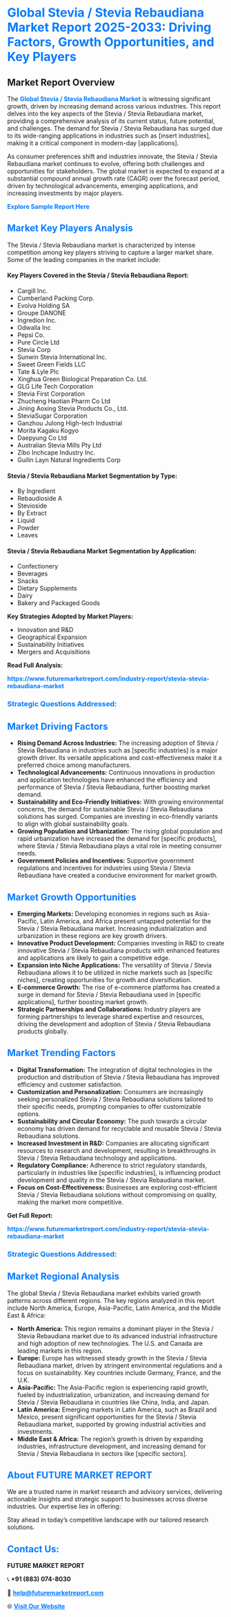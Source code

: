 <h1 style="color: #007BFF;">Global Stevia / Stevia Rebaudiana Market Report 2025-2033: Driving Factors, Growth Opportunities, and Key Players</h1>

<section id="overview">
<h2>Market Report Overview</h2>
<p>The <a href="https://www.futuremarketreport.com/industry-report/stevia-stevia-rebaudiana-market" style="color: #007BFF; text-decoration: none;"><strong>Global Stevia / Stevia Rebaudiana Market</strong></a> is witnessing significant growth, driven by increasing demand across various industries. This report delves into the key aspects of the Stevia / Stevia Rebaudiana market, providing a comprehensive analysis of its current status, future potential, and challenges. The demand for Stevia / Stevia Rebaudiana has surged due to its wide-ranging applications in industries such as [insert industries], making it a critical component in modern-day [applications].</p>
<p>As consumer preferences shift and industries innovate, the Stevia / Stevia Rebaudiana market continues to evolve, offering both challenges and opportunities for stakeholders. The global market is expected to expand at a substantial compound annual growth rate (CAGR) over the forecast period, driven by technological advancements, emerging applications, and increasing investments by major players.</p>
</section>

<section id="overview">
<p><a href="https://www.futuremarketreport.com/request-sample/reportId=91091" style="color: #007BFF; text-decoration: none;"><strong>Explore Sample Report Here</strong></a></p>
</section>

<section id="key-players">
<h2 style="color: #007BFF;">Market Key Players Analysis</h2>
<p>The Stevia / Stevia Rebaudiana market is characterized by intense competition among key players striving to capture a larger market share. Some of the leading companies in the market include:</p>
<h4>Key Players Covered in the Stevia / Stevia Rebaudiana Report:</h4>
<ul><li>Cargill Inc.</li><li>Cumberland Packing Corp.</li><li>Evolva Holding SA</li><li>Groupe DANONE</li><li>Ingredion Inc.</li><li>Odwalla Inc</li><li>Pepsi Co.</li><li>Pure Circle Ltd</li><li>Stevia Corp</li><li>Sunwin Stevia International Inc.</li><li>Sweet Green Fields LLC</li><li>Tate &amp; Lyle Plc</li><li>Xinghua Green Biological Preparation Co. Ltd.</li><li>GLG Life Tech Corporation</li><li>Stevia First Corporation</li><li>Zhucheng Haotian Pharm Co Ltd</li><li>Jining Aoxing Stevia Products Co., Ltd.</li><li>SteviaSugar Corporation</li><li>Ganzhou Julong High-tech Industrial</li><li>Morita Kagaku Kogyo</li><li>Daepyung Co Ltd</li><li>Australian Stevia Mills Pty Ltd</li><li>Zibo Inchcape Industry Inc.</li><li>Guilin Layn Natural Ingredients Corp</li></ul>
<h4>Stevia / Stevia Rebaudiana Market Segmentation by Type:</h4>
<ul><li>By Ingredient</li><li>Rebaudioside A</li><li>Stevioside</li><li>By Extract</li><li>Liquid</li><li>Powder</li><li>Leaves</li></ul>

<h4>Stevia / Stevia Rebaudiana Market Segmentation by Application:</h4>
<ul><li>Confectionery</li><li>Beverages</li><li>Snacks</li><li>Dietary Supplements</li><li>Dairy</li><li>Bakery and Packaged Goods</li></ul>
<p><strong>Key Strategies Adopted by Market Players:</strong></p>
<ul>
<li>Innovation and R&D</li>
<li>Geographical Expansion</li>
<li>Sustainability Initiatives</li>
<li>Mergers and Acquisitions</li>
</ul>
</section>

<section>
<p><strong>Read Full Analysis: </strong></p><a href="https://www.futuremarketreport.com/industry-report/stevia-stevia-rebaudiana-market" style="color: #007BFF; text-decoration: none;"><strong>https://www.futuremarketreport.com/industry-report/stevia-stevia-rebaudiana-market</strong></a>
<h3 style="color: #007BFF;">Strategic Questions Addressed:</h3>
</section>

<section id="driving-factors">
<h2 style="color: #007BFF;">Market Driving Factors</h2>
<ul>
<li><strong>Rising Demand Across Industries:</strong> The increasing adoption of Stevia / Stevia Rebaudiana in industries such as [specific industries] is a major growth driver. Its versatile applications and cost-effectiveness make it a preferred choice among manufacturers.</li>
<li><strong>Technological Advancements:</strong> Continuous innovations in production and application technologies have enhanced the efficiency and performance of Stevia / Stevia Rebaudiana, further boosting market demand.</li>
<li><strong>Sustainability and Eco-Friendly Initiatives:</strong> With growing environmental concerns, the demand for sustainable Stevia / Stevia Rebaudiana solutions has surged. Companies are investing in eco-friendly variants to align with global sustainability goals.</li>
<li><strong>Growing Population and Urbanization:</strong> The rising global population and rapid urbanization have increased the demand for [specific products], where Stevia / Stevia Rebaudiana plays a vital role in meeting consumer needs.</li>
<li><strong>Government Policies and Incentives:</strong> Supportive government regulations and incentives for industries using Stevia / Stevia Rebaudiana have created a conducive environment for market growth.</li>
</ul>
</section>

<section id="growth-opportunities">
<h2 style="color: #007BFF;">Market Growth Opportunities</h2>
<ul>
<li><strong>Emerging Markets:</strong> Developing economies in regions such as Asia-Pacific, Latin America, and Africa present untapped potential for the Stevia / Stevia Rebaudiana market. Increasing industrialization and urbanization in these regions are key growth drivers.</li>
<li><strong>Innovative Product Development:</strong> Companies investing in R&D to create innovative Stevia / Stevia Rebaudiana products with enhanced features and applications are likely to gain a competitive edge.</li>
<li><strong>Expansion into Niche Applications:</strong> The versatility of Stevia / Stevia Rebaudiana allows it to be utilized in niche markets such as [specific niches], creating opportunities for growth and diversification.</li>
<li><strong>E-commerce Growth:</strong> The rise of e-commerce platforms has created a surge in demand for Stevia / Stevia Rebaudiana used in [specific applications], further boosting market growth.</li>
<li><strong>Strategic Partnerships and Collaborations:</strong> Industry players are forming partnerships to leverage shared expertise and resources, driving the development and adoption of Stevia / Stevia Rebaudiana products globally.</li>
</ul>
</section>

<section id="trending-factors">
<h2 style="color: #007BFF;">Market Trending Factors</h2>
<ul>
<li><strong>Digital Transformation:</strong> The integration of digital technologies in the production and distribution of Stevia / Stevia Rebaudiana has improved efficiency and customer satisfaction.</li>
<li><strong>Customization and Personalization:</strong> Consumers are increasingly seeking personalized Stevia / Stevia Rebaudiana solutions tailored to their specific needs, prompting companies to offer customizable options.</li>
<li><strong>Sustainability and Circular Economy:</strong> The push towards a circular economy has driven demand for recyclable and reusable Stevia / Stevia Rebaudiana solutions.</li>
<li><strong>Increased Investment in R&D:</strong> Companies are allocating significant resources to research and development, resulting in breakthroughs in Stevia / Stevia Rebaudiana technology and applications.</li>
<li><strong>Regulatory Compliance:</strong> Adherence to strict regulatory standards, particularly in industries like [specific industries], is influencing product development and quality in the Stevia / Stevia Rebaudiana market.</li>
<li><strong>Focus on Cost-Effectiveness:</strong> Businesses are exploring cost-efficient Stevia / Stevia Rebaudiana solutions without compromising on quality, making the market more competitive.</li>
</ul>
</section>

<section>
<p><strong>Get Full Report: </strong></p><a href="https://www.futuremarketreport.com/industry-report/stevia-stevia-rebaudiana-market" style="color: #007BFF; text-decoration: none;"><strong>https://www.futuremarketreport.com/industry-report/stevia-stevia-rebaudiana-market</strong></a>
<h3 style="color: #007BFF;">Strategic Questions Addressed:</h3>
</section>


<section id="regional-analysis">
<h2 style="color: #007BFF;">Market Regional Analysis</h2>
<p>The global Stevia / Stevia Rebaudiana market exhibits varied growth patterns across different regions. The key regions analyzed in this report include North America, Europe, Asia-Pacific, Latin America, and the Middle East & Africa:</p>
<ul>
<li><strong>North America:</strong> This region remains a dominant player in the Stevia / Stevia Rebaudiana market due to its advanced industrial infrastructure and high adoption of new technologies. The U.S. and Canada are leading markets in this region.</li>
<li><strong>Europe:</strong> Europe has witnessed steady growth in the Stevia / Stevia Rebaudiana market, driven by stringent environmental regulations and a focus on sustainability. Key countries include Germany, France, and the U.K.</li>
<li><strong>Asia-Pacific:</strong> The Asia-Pacific region is experiencing rapid growth, fueled by industrialization, urbanization, and increasing demand for Stevia / Stevia Rebaudiana in countries like China, India, and Japan.</li>
<li><strong>Latin America:</strong> Emerging markets in Latin America, such as Brazil and Mexico, present significant opportunities for the Stevia / Stevia Rebaudiana market, supported by growing industrial activities and investments.</li>
<li><strong>Middle East & Africa:</strong> The region’s growth is driven by expanding industries, infrastructure development, and increasing demand for Stevia / Stevia Rebaudiana in sectors like [specific sectors].</li>
</ul>
</section>

<footer>
<h2 style="color: #007BFF;">About FUTURE MARKET REPORT</h2>
<p>We are a trusted name in market research and advisory services, delivering actionable insights and strategic support to businesses across diverse industries. Our expertise lies in offering:</p>

<p>Stay ahead in today’s competitive landscape with our tailored research solutions.</p>

<h2 style="color: #007BFF;">Contact Us:</h2>
<p><strong>FUTURE MARKET REPORT</strong></p>
<p>📞 <strong>+91 (883) 074-8030</strong></p>
<p>📧 <strong><a href="mailto:help@futuremarketreport.com" style="color: #007BFF;">help@futuremarketreport.com</a></strong></p>
<p>🌐 <strong><a href="https://www.futuremarketreport.com/" style="color: #007BFF;">Visit Our Website</a></strong></p>
</footer>